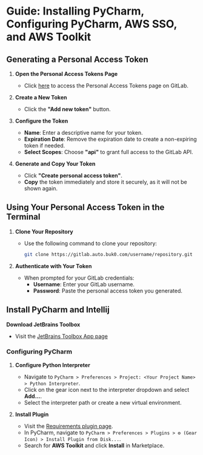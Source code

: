 # Guide: Installing PyCharm, Configuring PyCharm, AWS SSO, and AWS Toolkit

## Generating a Personal Access Token

1. **Open the Personal Access Tokens Page**
   - Click [here](https://gitlab.auto.buk0.com/-/user_settings/personal_access_tokens) to access the Personal Access Tokens page on GitLab.


2. **Create a New Token**
   - Click the **"Add new token"** button.

3. **Configure the Token**
   - **Name**: Enter a descriptive name for your token.
   - **Expiration Date**: Remove the expiration date to create a non-expiring token if needed.
   - **Select Scopes**: Choose **"api"** to grant full access to the GitLab API.

4. **Generate and Copy Your Token**
   - Click **"Create personal access token"**.
   - **Copy** the token immediately and store it securely, as it will not be shown again.

## Using Your Personal Access Token in the Terminal

1. **Clone Your Repository**
   - Use the following command to clone your repository:
     ```sh
     git clone https://gitlab.auto.buk0.com/username/repository.git
     ```

2. **Authenticate with Your Token**
   - When prompted for your GitLab credentials:
     - **Username**: Enter your GitLab username.
     - **Password**: Paste the personal access token you generated.


##

## Install PyCharm and Intellij
**Download JetBrains Toolbox**
   - Visit the [JetBrains Toolbox App page](https://www.jetbrains.com/toolbox-app/)

### Configuring PyCharm
1. **Configure Python Interpreter**
   - Navigate to `PyCharm > Preferences > Project: <Your Project Name> > Python Interpreter`.
   - Click on the gear icon next to the interpreter dropdown and select **Add...**.
   - Select the interpreter path or create a new virtual environment.

3. **Install Plugin**
   - Visit the [Requirements plugin page](https://plugins.jetbrains.com/plugin/10837-requirements/versions#tabs).
   - In PyCharm, navigate to `PyCharm > Preferences > Plugins > ⚙️ (Gear Icon) > Install Plugin from Disk...`.
   - Search for **AWS Toolkit** and click **Install** in Marketplace.
